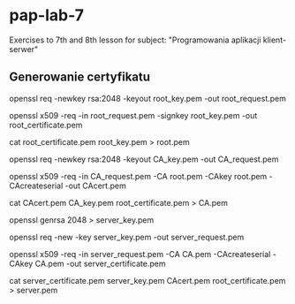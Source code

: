 # pap-lab-7

Exercises to 7th and 8th lesson for subject: "Programowania aplikacji klient-serwer"

## Generowanie certyfikatu

openssl req -newkey rsa:2048 -keyout root_key.pem -out root_request.pem

openssl x509 -req -in root_request.pem -signkey root_key.pem -out root_certificate.pem

cat root_certificate.pem root_key.pem > root.pem

openssl req -newkey rsa:2048 -keyout CA_key.pem -out CA_request.pem

openssl x509 -req -in CA_request.pem -CA root.pem -CAkey root.pem -CAcreateserial -out CAcert.pem

cat CAcert.pem CA_key.pem root_certificate.pem > CA.pem


openssl genrsa 2048 > server_key.pem

openssl req -new -key server_key.pem -out server_request.pem

openssl x509 -req -in server_request.pem -CA CA.pem -CAcreateserial -CAkey CA.pem -out server_certificate.pem

cat server_certificate.pem server_key.pem CAcert.pem root_certificate.pem > server.pem